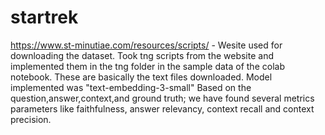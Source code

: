 # startrek
https://www.st-minutiae.com/resources/scripts/ - Wesite used for downloading the dataset.
Took tng scripts from the website and implemented them in the tng folder in the sample data of the colab notebook. These are basically the text files downloaded.
Model implemented was "text-embedding-3-small"
Based on the question,answer,context,and ground truth; we have found several metrics parameters like faithfulness, answer relevancy, context recall and context precision.
